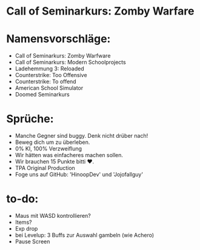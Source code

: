 # Call of Seminarkurs: Zomby Warfare


# Namensvorschläge:

* Call of Seminarkurs: Zomby Warfware
* Call of Seminarkurs: Modern Schoolprojects
* Ladehemmung 3: Reloaded
* Counterstrike: Too Offensive
* Counterstrike: To offend
* American School Simulator
* Doomed Seminarkurs

# Sprüche:

* Manche Gegner sind buggy. Denk nicht drüber nach!
* Beweg dich um zu überleben.
* 0% KI, 100% Verzweiflung
* Wir hätten was einfacheres machen sollen.
* Wir brauchen 15 Punkte bitti ♥️.
* TPA Original Production
* Foge uns auf GitHub: 'HinoopDev' und 'Jojofallguy'


# to-do:

* Maus mit WASD kontrollieren?
* Items?
* Exp drop
* bei Levelup: 3 Buffs zur Auswahl gambeln (wie Achero)
* Pause Screen
